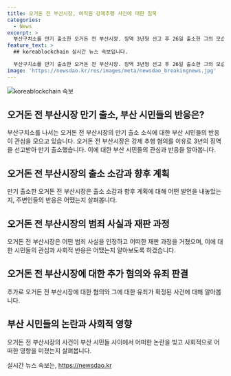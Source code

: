 ```yaml
---
title: 오거돈 전 부산시장, 여직원 강제추행 사건에 대한 침묵
categories:
  - News
excerpt: >
  부산구치소를 만기 출소한 오거돈 전 부산시장. 징역 3년형 선고 후 26일 출소한 그의 모습이 포착됐다. 오전 5시쯤 부산구치소에서 검은색 양복 차림으로 나타난 그는 지인과 포옹을 나누며 “고생했다”고 말했다. 출소 후 질문에는 대답하지 않았으며, 수행원들의 도움으로 빠르게 차량에 탑승해 현장을 빠져나갔다. 이와 함께 강제 추행과 직권남용 혐의로 기소되어 형량을 받은 그의 과거 사건들도 함께 언급된다.
feature_text: >
  ## koreablockchain 실시간 뉴스 속보입니다.

  부산구치소를 만기 출소한 오거돈 전 부산시장. 징역 3년형 선고 후 26일 출소한 그의 모습이 포착됐다. 오전 5시쯤 부산구치소에서 검은색 양복 차림으로 나타난 그는 지인과 포옹을 나누며 “고생했다”고 말했다. 출소 후 질문에는 대답하지 않았으며, 수행원들의 도움으로 빠르게 차량에 탑승해 현장을 빠져나갔다. 이와 함께 강제 추행과 직권남용 혐의로 기소되어 형량을 받은 그의 과거 사건들도 함께 언급된다.
image: 'https://newsdao.kr/res/images/meta/newsdao_breakingnews.jpg'
---
```


<p><img src="https://newsdao.kr/res/images/meta/newsdao_breakingnews.jpg" alt="koreablockchain 속보" /></p>

<h2 data-ke-size="size26">오거돈 전 부산시장 만기 출소, 부산 시민들의 반응은?</h2>

<p data-ke-size="size16">부산구치소를 나서는 오거돈 전 부산시장의 만기 출소 소식에 대한 부산 시민들의 반응이 관심을 모으고 있습니다. 오거돈 전 부산시장은 강제 추행 혐의를 이유로 3년의 징역을 선고받아 만기 출소했습니다. 이에 대한 부산 시민들의 관심과 반응을 알아봅니다.</p>

<h2 data-ke-size="size26">오거돈 전 부산시장의 출소 소감과 향후 계획</h2>

<p data-ke-size="size16">만기 출소한 오거돈 전 부산시장은 출소 소감과 향후 계획에 대해 어떤 발언을 내놓았는지, 주변인들의 반응은 어땠는지 살펴봅니다.</p>

<h2 data-ke-size="size26">오거돈 전 부산시장의 범죄 사실과 재판 과정</h2>

<p data-ke-size="size16">오거돈 전 부산시장은 어떤 범죄 사실을 인정하고 어떠한 재판 과정을 거쳤으며, 이에 대한 시민들의 관심과 사회적 반응은 어땠는지 알아보도록 하겠습니다.</p>

<h2 data-ke-size="size26">오거돈 전 부산시장에 대한 추가 혐의와 유죄 판결</h2>

<p data-ke-size="size16">추가로 오거돈 전 부산시장에 대한 혐의와 그에 대한 유죄가 확정된 사건에 대해 알아봅니다.</p>

<h2 data-ke-size="size26">부산 시민들의 논란과 사회적 영향</h2>

<p data-ke-size="size16">오거돈 전 부산시장의 사건이 부산 시민들 사이에서 어떠한 논란을 빚고 사회적으로 어떠한 영향을 미쳤는지 살펴봅니다.</p>
실시간 뉴스 속보는, <a href="https://newsdao.kr" rel="dofollow">https://newsdao.kr</a>


